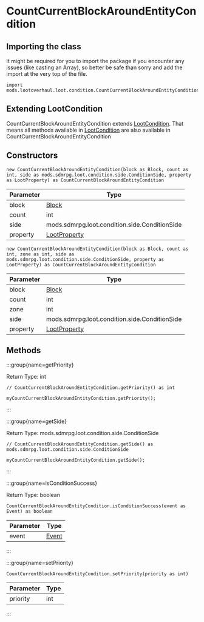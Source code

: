# CountCurrentBlockAroundEntityCondition

## Importing the class

It might be required for you to import the package if you encounter any issues (like casting an Array), so better be safe than sorry and add the import at the very top of the file.
```zenscript
import mods.lootoverhaul.loot.condition.CountCurrentBlockAroundEntityCondition;
```


## Extending LootCondition

CountCurrentBlockAroundEntityCondition extends [LootCondition](/mods/lootoverhaul/loot/condition/basic/LootCondition). That means all methods available in [LootCondition](/mods/lootoverhaul/loot/condition/basic/LootCondition) are also available in CountCurrentBlockAroundEntityCondition

## Constructors


```zenscript
new CountCurrentBlockAroundEntityCondition(block as Block, count as int, side as mods.sdmrpg.loot.condition.side.ConditionSide, property as LootProperty) as CountCurrentBlockAroundEntityCondition
```
| Parameter |                         Type                         |
|-----------|------------------------------------------------------|
| block     | [Block](/vanilla/api/block/Block)                    |
| count     | int                                                  |
| side      | mods.sdmrpg.loot.condition.side.ConditionSide        |
| property  | [LootProperty](/mods/lootoverhaul/loot/LootProperty) |



```zenscript
new CountCurrentBlockAroundEntityCondition(block as Block, count as int, zone as int, side as mods.sdmrpg.loot.condition.side.ConditionSide, property as LootProperty) as CountCurrentBlockAroundEntityCondition
```
| Parameter |                         Type                         |
|-----------|------------------------------------------------------|
| block     | [Block](/vanilla/api/block/Block)                    |
| count     | int                                                  |
| zone      | int                                                  |
| side      | mods.sdmrpg.loot.condition.side.ConditionSide        |
| property  | [LootProperty](/mods/lootoverhaul/loot/LootProperty) |



## Methods

:::group{name=getPriority}

Return Type: int

```zenscript
// CountCurrentBlockAroundEntityCondition.getPriority() as int

myCountCurrentBlockAroundEntityCondition.getPriority();
```

:::

:::group{name=getSide}

Return Type: mods.sdmrpg.loot.condition.side.ConditionSide

```zenscript
// CountCurrentBlockAroundEntityCondition.getSide() as mods.sdmrpg.loot.condition.side.ConditionSide

myCountCurrentBlockAroundEntityCondition.getSide();
```

:::

:::group{name=isConditionSuccess}

Return Type: boolean

```zenscript
CountCurrentBlockAroundEntityCondition.isConditionSuccess(event as Event) as boolean
```

| Parameter |              Type               |
|-----------|---------------------------------|
| event     | [Event](/forge/api/event/Event) |


:::

:::group{name=setPriority}

```zenscript
CountCurrentBlockAroundEntityCondition.setPriority(priority as int)
```

| Parameter | Type |
|-----------|------|
| priority  | int  |


:::


